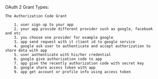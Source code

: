 OAuth 2 Grant Types:

	The Authorization Code Grant
		
		1. user sign up to your app
		2. your app provide different provider such as google, facebook and etc
		3. you choose one provider for example google
		3. app send request with it client id to google service
		4. google ask user to authenticate and accept authorization to share data with app
		5. user authenticate with his/her credential
		6. google give authorization code to app
		7. app give the recently authorization code with secret key
		8. google share access token with app
		9. app get account or profile info using access token
		
	
	
